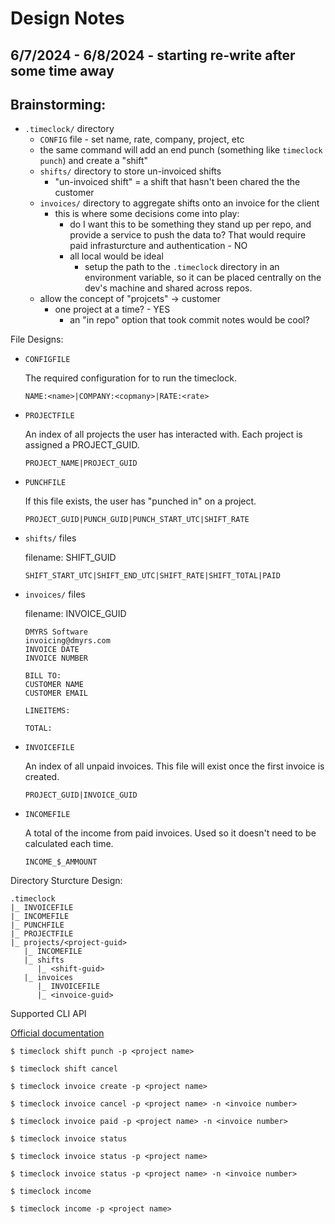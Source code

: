# Design Notes

## 6/7/2024 - 6/8/2024 - starting re-write after some time away

## Brainstorming:

- `.timeclock/` directory 
    - `CONFIG` file - set name, rate, company, project, etc
    - the same command will add an end punch (something like `timeclock punch`) and create a "shift"
    - `shifts/` directory to store un-invoiced shifts
        - "un-invoiced shift" = a shift that hasn't been chared the the customer
    - `invoices/` directory to aggregate shifts onto an invoice for the client
        - this is where some decisions come into play:
            - do I want this to be something they stand up per repo, and provide a service to push the data to? That would require paid infrasturcture and authentication - NO
            - all local would be ideal
                - setup the path to the `.timeclock` directory in an environment variable, so it can be placed centrally on the dev's machine and shared across repos. 
    - allow the concept of "projcets" -> customer
        - one project at a time? - YES
            - an "in repo" option that took commit notes would be cool?

File Designs:

- `CONFIGFILE`

    The required configuration for to run the timeclock.

    ```
    NAME:<name>|COMPANY:<copmany>|RATE:<rate>
    ```

- `PROJECTFILE`

    An index of all projects the user has interacted with. Each project is assigned a PROJECT_GUID.

    ```list
    PROJECT_NAME|PROJECT_GUID
    ```

- `PUNCHFILE`

    If this file exists, the user has "punched in" on a project.

    ```singleRow
    PROJECT_GUID|PUNCH_GUID|PUNCH_START_UTC|SHIFT_RATE
    ```

- `shifts/` files

    filename: SHIFT_GUID
    ```
    SHIFT_START_UTC|SHIFT_END_UTC|SHIFT_RATE|SHIFT_TOTAL|PAID
    ```

- `invoices/` files

    filename: INVOICE_GUID
    ```
    DMYRS Software
    invoicing@dmyrs.com
    INVOICE DATE
    INVOICE NUMBER

    BILL TO:
    CUSTOMER NAME
    CUSTOMER EMAIL

    LINEITEMS:
    
    TOTAL:
    ```

- `INVOICEFILE`

    An index of all unpaid invoices. This file will exist once the first invoice is created.

    ```list
    PROJECT_GUID|INVOICE_GUID
    ```

- `INCOMEFILE`

    A total of the income from paid invoices. Used so it doesn't need to be calculated each time.

    ```
    INCOME_$_AMMOUNT
    ```

Directory Sturcture Design:
```
.timeclock
|_ INVOICEFILE
|_ INCOMEFILE
|_ PUNCHFILE
|_ PROJECTFILE
|_ projects/<project-guid>
   |_ INCOMEFILE
   |_ shifts
      |_ <shift-guid>
   |_ invoices
      |_ INVOICEFILE
      |_ <invoice-guid>
```

Supported CLI API

[Official documentation](./api-docs.md)

```
$ timeclock shift punch -p <project name>

$ timeclock shift cancel

$ timeclock invoice create -p <project name>

$ timeclock invoice cancel -p <project name> -n <invoice number>

$ timeclock invoice paid -p <project name> -n <invoice number>

$ timeclock invoice status

$ timeclock invoice status -p <project name>

$ timeclock invoice status -p <project name> -n <invoice number>

$ timeclock income

$ timeclock income -p <project name>
```
